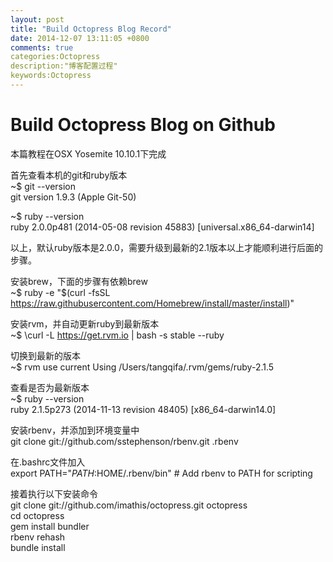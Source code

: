```yaml
---
layout: post
title: "Build Octopress Blog Record"
date: 2014-12-07 13:11:05 +0800
comments: true
categories:Octopress
description:"博客配置过程"
keywords:Octopress 
---
```

Build Octopress Blog on Github 
===
本篇教程在OSX Yosemite 10.10.1下完成

首先查看本机的git和ruby版本  
~$ git --version   
git version 1.9.3 (Apple Git-50)

~$ ruby --version   
ruby 2.0.0p481 (2014-05-08 revision 45883) [universal.x86_64-darwin14]

以上，默认ruby版本是2.0.0，需要升级到最新的2.1版本以上才能顺利进行后面的步骤。

安装brew，下面的步骤有依赖brew   
~$ ruby -e "$(curl -fsSL https://raw.githubusercontent.com/Homebrew/install/master/install)"

安装rvm，并自动更新ruby到最新版本   
~$ \curl -L https://get.rvm.io | bash -s stable --ruby

切换到最新的版本   
~$ rvm use current
Using /Users/tangqifa/.rvm/gems/ruby-2.1.5   

查看是否为最新版本   
~$ ruby --version   
ruby 2.1.5p273 (2014-11-13 revision 48405) [x86_64-darwin14.0]   

安装rbenv，并添加到环境变量中   
git clone git://github.com/sstephenson/rbenv.git .rbenv    

在.bashrc文件加入   
export PATH="$PATH:$HOME/.rbenv/bin" # Add rbenv to PATH for scripting

接着执行以下安装命令   
git clone git://github.com/imathis/octopress.git octopress  
cd octopress  
gem install bundler  
rbenv rehash  
bundle install




